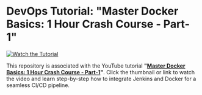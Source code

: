 # DevOps Tutorial: **"Master Docker Basics: 1 Hour Crash Course - Part-1"**

[![Watch the Tutorial](https://img.youtube.com/vi/etiTFZF_Ils/0.jpg)](https://www.youtube.com/watch?v=etiTFZF_Ils)

This repository is associated with the YouTube tutorial **"[Master Docker Basics: 1 Hour Crash Course - Part-1](https://www.youtube.com/watch?v=etiTFZF_Ils)"**. Click the thumbnail or link to watch the video and learn step-by-step how to integrate Jenkins and Docker for a seamless CI/CD pipeline.

